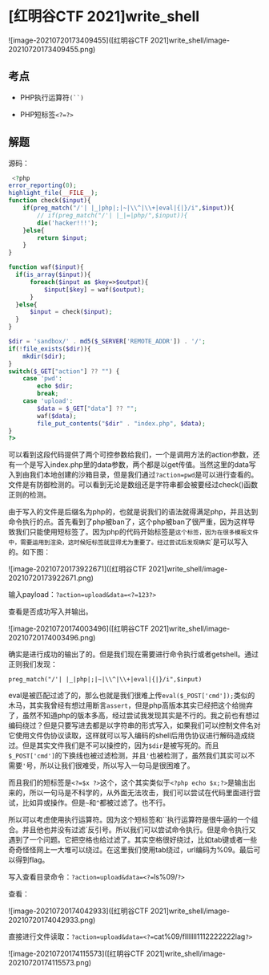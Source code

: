 # [红明谷CTF 2021]write_shell

![image-20210720173409455]([红明谷CTF 2021]write_shell/image-20210720173409455.png)

## 考点

- PHP执行运算符`(``)`

- PHP短标签`<?=?>`

## 解题

源码：

```PHP
 <?php
error_reporting(0);
highlight_file(__FILE__);
function check($input){
    if(preg_match("/'| |_|php|;|~|\\^|\\+|eval|{|}/i",$input)){
        // if(preg_match("/'| |_|=|php/",$input)){
        die('hacker!!!');
    }else{
        return $input;
    }
}

function waf($input){
  if(is_array($input)){
      foreach($input as $key=>$output){
          $input[$key] = waf($output);
      }
  }else{
      $input = check($input);
  }
}

$dir = 'sandbox/' . md5($_SERVER['REMOTE_ADDR']) . '/';
if(!file_exists($dir)){
    mkdir($dir);
}
switch($_GET["action"] ?? "") {
    case 'pwd':
        echo $dir;
        break;
    case 'upload':
        $data = $_GET["data"] ?? "";
        waf($data);
        file_put_contents("$dir" . "index.php", $data);
}
?>
```

可以看到这段代码提供了两个可控参数给我们，一个是调用方法的action参数，还有一个是写入index.php里的data参数，两个都是以get传值。当然这里的data写入到由我们本地创建的沙箱目录，但是我们通过`?action=pwd`是可以进行查看的。文件是有防御检测的。可以看到无论是数组还是字符串都会被要经过check()函数正则的检测。

由于写入的文件是后缀名为php的，也就是说我们的语法就得满足php，并且达到命令执行的点。首先看到了php被ban了，这个php被ban了很严重，因为这样导致我们只能使用短标签了。因为php的代码开始标签是<?php，这样就导致我们没办法进行php脚本的写入。但幸运的是我们还有php的短标签可以使用。通常情况下有三个短标签上面已经有说明了，但是前面两个一般情况下是默认不支持的，支持但`<?=  ?>`这个标签，因为在很多模板文件中，需要运用到渲染，这时候`<?= ?>`短标签就显得尤为重要了。经过尝试后发现确实`<?= ?>`是可以写入的。如下图：

![image-20210720173922671]([红明谷CTF 2021]write_shell/image-20210720173922671.png)

输入payload：`?action=upload&data=<?=123?>`

查看是否成功写入并输出。

![image-20210720174003496]([红明谷CTF 2021]write_shell/image-20210720174003496.png)

确实是进行成功的输出了的。但是我们现在需要进行命令执行或者getshell。通过正则我们发现：

```
preg_match("/'| |_|php|;|~|\\^|\\+|eval|{|}/i",$input)
```

eval是被匹配过滤了的，那么也就是我们很难上传`eval($_POST['cmd']);`类似的木马，其实我曾经有想过用断言`assert`，但是php高版本其实已经把这个给抛弃了，虽然不知道php的版本多高，经过尝试我发现其实是不行的。我之前也有想过编码绕过？但是只要写进去都是以字符串的形式写入，如果我们可以控制文件名对它使用文件伪协议读取，这样就可以写入编码的shell后用伪协议进行解码造成绕过。但是其实文件我们是不可以操控的，因为`$dir`是被写死的。而且`$_POST['cmd']`的下换线也被过滤检测，并且`'`也被检测了，虽然我们其实可以不需要`'`号，所以让我们很难受，所以写入一句马是很困难了。



而且我们的短标签是`<?=$x ?>`这个，这个其实类似于`<?php echo $x;?>`是输出出来的，所以一句马是不科学的，从外面无法攻击，我们可以尝试在代码里面进行尝试，比如异或操作。但是`~`和`^`都被过滤了。也不行。



所以可以考虑使用执行运算符。因为<?= ?>这个短标签和``执行运算符是很牛逼的一个组合。并且他也并没有过滤`反引号。所以我们可以尝试命令执行。但是命令执行又遇到了一个问题。它把空格也给过滤了。其实空格很好绕过，比如tab键或者一些奇奇怪怪网上一大堆可以绕过。在这里我们使用tab绕过，url编码为%09。最后可以得到flag。

写入查看目录命令：`?action=upload&data=<?=`ls%09/`?>`

查看：

![image-20210720174042933]([红明谷CTF 2021]write_shell/image-20210720174042933.png)

直接进行文件读取：`?action=upload&data=<?=`cat%09/flllllll1112222222lag`?>`

![image-20210720174115573]([红明谷CTF 2021]write_shell/image-20210720174115573.png)

